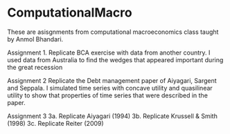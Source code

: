# ComputationalMacro

These are asisgnments from computational macroeconomics class taught by Anmol Bhandari. 

Assignment 1.
Replicate BCA exercise with data from another country. I used data from Australia to find the wedges that appeared important during the great recession

Assignment 2
Replicate the Debt management paper of Aiyagari, Sargent and Seppala. I simulated time series with concave utility and quasilinear utility to show that properties of time series that were described in the paper.

Assignment 3
3a. Replicate Aiyagari (1994)
3b. Replicate Krussell & Smith (1998)
3c. Replicate Reiter (2009)
